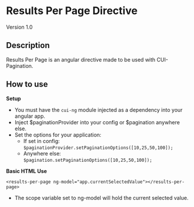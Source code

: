 # Results Per Page Directive
Version 1.0

## Description
Results Per Page is an angular directive made to be used with CUI-Pagination.

## How to use

**Setup**

* You must have the `cui-ng` module injected as a dependency into your angular app.
* Inject $paginationProvider into your config or $pagination anywhere else.
* Set the options for your application:
	* If set in config: ```$paginationProvider.setPaginationOptions([10,25,50,100]);```
	* Anywhere else: ```$pagination.setPaginationOptions([10,25,50,100]);```

**Basic HTML Use**

```
<results-per-page ng-model="app.currentSelectedValue"></results-per-page>
```

* The scope variable set to ng-model will hold the current selected value.